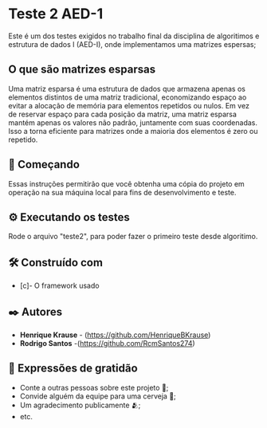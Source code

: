 # Teste 2 AED-1

Este é um dos testes exigidos no trabalho final da disciplina de algoritimos e estrutura de dados I (AED-I), onde implementamos uma matrizes
espersas;

## O que são matrizes esparsas

Uma matriz esparsa é uma estrutura de dados que armazena apenas os elementos distintos de uma matriz tradicional, economizando espaço ao evitar a alocação de memória para elementos repetidos ou nulos. Em vez de reservar espaço para cada posição da matriz, uma matriz esparsa mantém apenas os valores não padrão, juntamente com suas coordenadas. Isso a torna eficiente para matrizes onde a maioria dos elementos é zero ou repetido.

## 🚀 Começando

Essas instruções permitirão que você obtenha uma cópia do projeto em operação na sua máquina local para fins de desenvolvimento e teste.

## ⚙️ Executando os testes

Rode o arquivo "teste2", para poder fazer o primeiro teste desde algoritimo.

## 🛠️ Construído com

- [c]- O framework usado

## ✒️ Autores

- **Henrique Krause** - (https://github.com/HenriqueBKrause)
- **Rodrigo Santos** -(https://github.com/RcmSantos274)

## 🎁 Expressões de gratidão

- Conte a outras pessoas sobre este projeto 📢;
- Convide alguém da equipe para uma cerveja 🍺;
- Um agradecimento publicamente 🫂;
- etc.
